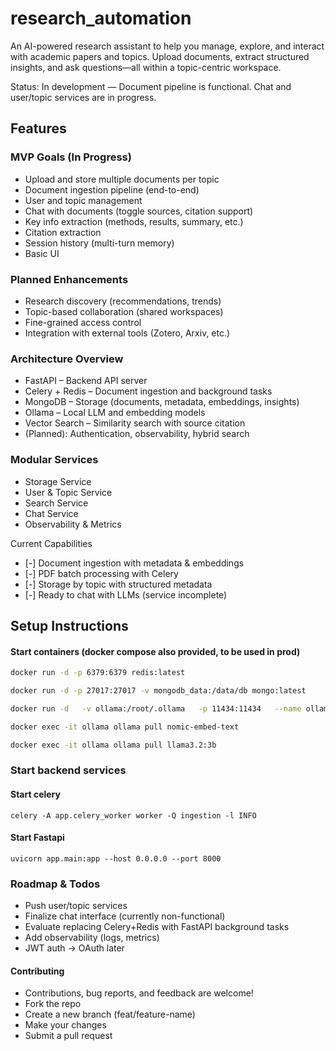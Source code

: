 # research_automation

An AI-powered research assistant to help you manage, explore, and interact with academic papers and topics. Upload documents, extract structured insights, and ask questions—all within a topic-centric workspace.

Status: In development — Document pipeline is functional. Chat and user/topic services are in progress.

## Features
### MVP Goals (In Progress)
- Upload and store multiple documents per topic
- Document ingestion pipeline (end-to-end)
- User and topic management
- Chat with documents (toggle sources, citation support)
- Key info extraction (methods, results, summary, etc.)
- Citation extraction
- Session history (multi-turn memory)
- Basic UI

### Planned Enhancements
- Research discovery (recommendations, trends)
- Topic-based collaboration (shared workspaces)
- Fine-grained access control
- Integration with external tools (Zotero, Arxiv, etc.)

### Architecture Overview
- FastAPI – Backend API server
- Celery + Redis – Document ingestion and background tasks
- MongoDB – Storage (documents, metadata, embeddings, insights)
- Ollama – Local LLM and embedding models
- Vector Search – Similarity search with source citation
- (Planned): Authentication, observability, hybrid search

### Modular Services
- Storage Service
- User & Topic Service
- Search Service
- Chat Service
- Observability & Metrics

 Current Capabilities
- [-] Document ingestion with metadata & embeddings
- [-] PDF batch processing with Celery
- [-] Storage by topic with structured metadata
- [-] Ready to chat with LLMs (service incomplete)



## Setup Instructions

#### Start containers (docker compose also provided, to be used in prod)
```bash
docker run -d -p 6379:6379 redis:latest

docker run -d -p 27017:27017 -v mongodb_data:/data/db mongo:latest

docker run -d   -v ollama:/root/.ollama   -p 11434:11434   --name ollama   ollama/ollama

docker exec -it ollama ollama pull nomic-embed-text

docker exec -it ollama ollama pull llama3.2:3b
```

### Start backend services

#### Start celery
`celery -A app.celery_worker worker -Q ingestion -l INFO`

#### Start Fastapi
`uvicorn app.main:app --host 0.0.0.0 --port 8000`



### Roadmap & Todos
- Push user/topic services
- Finalize chat interface (currently non-functional)
- Evaluate replacing Celery+Redis with FastAPI background tasks
- Add observability (logs, metrics)
- JWT auth → OAuth later

#### Contributing
- Contributions, bug reports, and feedback are welcome!
- Fork the repo
- Create a new branch (feat/feature-name)
- Make your changes
- Submit a pull request
